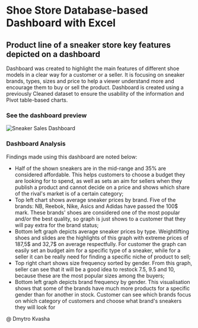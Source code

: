 # Shoe Store Database-based Dashboard with Excel

## Product line of a sneaker store key features depicted on a dashboard

Dashboard was created to highlight the main features of different shoe models in a clear way for a customer or a seller. It is focusing on sneaker brands, types, sizes and price to help a viewer understand more and encourage them to buy or sell the product. Dashboard is created using a previously Cleaned dataset to ensure the usability of the information and Pivot table-based charts. 

### See the dashboard preview

![Sneaker Sales Dashboard](https://github.com/dimitriousss/bikes/assets/136066480/f7898989-b8be-417c-9e75-578124f165a4)

### Dashboard Analysis
Findings made using this dashboard are noted below:
- Half of the shown sneakers are in the mid-range and 35% are considered affordable. This helps customers to choose a budget they are looking for to spend, as well as sets an aim for sellers when they publish a product and cannot decide on a price and shows which share of the rival's market is of a certain category;
- Top left chart shows average sneaker prices by brand. Five of the brands: NB, Reebok, Nike, Asics and Adidas have passed the 100$ mark. These brands' shoes are considered one of the most popular and/or the best quality, so graph is just shows to a customer that they will pay extra for the brand status;
- Bottom left graph depicts average sneaker prices by type. Weightlifting shoes and slides are the highlights of this graph with extreme prices of 187,5$ and 32,7$ on average respectfully. For customer the graph can easily set an budget aim for a specific type of a sneaker, while for a seller it can be really need for finding a specific niche of product to sell;
- Top right chart shows size frequency sorted by gender. From this graph, seller can see that it will be a good idea to restock 7.5, 9.5 and 10, because these are the most popular sizes among the buyers;
- Bottom left graph depicts brand frequency by gender. This visualisation shows that some of the brands have much more products for a specific gender than for another in stock. Customer can see which brands focus on which category of customers and choose what brand's sneakers they will look for

@ Dmytro Kvasha
